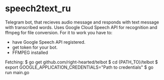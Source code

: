 # speech2text_ru
Telegram bot, that recieves audio message and responds with text message with transcribed words.
Uses Google Cloud Speech API for recognition and ffmpeg for file conversion.
For it to work you have to:
+ have Google Speech API registered.
+ get token for your bot.
+ FFMPEG installed

Fetching:
$ go get github.com/right-hearted/telbot
$ cd {PATH_TO}/telbot
$ export GOOGLE_APPLICATION_CREDENTIALS="Path to credentials"
$ go run main.go
